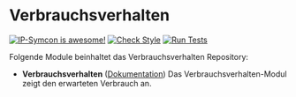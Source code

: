 # Verbrauchsverhalten

[![IP-Symcon is awesome!](https://img.shields.io/badge/IP--Symcon-5.2-blue.svg)](https://www.symcon.de)
[![Check Style](https://github.com/symcon/Verbrauchsverhalten/workflows/Check%20Style/badge.svg)](https://github.com/symcon/Verbrauchsverhalten/actions)
[![Run Tests](https://github.com/symcon/Verbrauchsverhalten/workflows/Run%20Tests/badge.svg)](https://github.com/symcon/Verbrauchsverhalten/actions)

Folgende Module beinhaltet das Verbrauchsverhalten Repository:

- __Verbrauchsverhalten__ ([Dokumentation](Verbrauchsverhalten))
    Das Verbrauchsverhalten-Modul zeigt den erwarteten Verbrauch an.